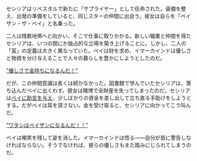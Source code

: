 <!-- title: 敵 -->
<!-- relationship: Enemy -->

セシリアはリベスタルで新たに「サプライヤー」として任命された。装備を整え、出発の準備をしていると、同じスターの仲間に出会う。彼女は自らを「ペイザン・ザ・ベイ」と名乗った。

二人は残骸地帯へと向かい、そこで仕事に取りかかる。新しい職業と仲間を得たセシリアは、いつの間にか独占的な立場を築き上げることに。しかし、二人の「富」の定義は大きく異なっていた。ベイは財を求め、イマーカインドは優しさと物資を分け与えることで人々の暮らしを豊かにしようとしたのだ。

["優しさで金持ちになるんだ！"](#embed:https://www.youtube.com/live/cyLsX20esBE?si=98NttHZqZvCyfV3K&t=5215)

だが、この仲間意識は長くは続かなかった。図書館で学んでいたセシリアは、落ち込んだベイに出くわす。彼女は賭博で全財産を失ってしまったのだ。セシリアは[ベイに助言を与え](https://www.youtube.com/live/cyLsX20esBE?si=KpxqsgufX3tkxSra&t=8052)、少しばかりの資金を差し出して立ち直る手助けをしようとする。だがベイは耳を貸さない。金を受け取ると、セシリアに向かってこう叫んだ。

["ワタシはペイザンになるんだ！！"](#embed:https://www.youtube.com/live/cyLsX20esBE?t=8105s)

ベイは嘲笑を残して姿を消した。イマーカインドは悟る――自分が皆に警告しなければならない。そうでなければ、彼らの優しさもまた踏みにじられてしまうのだ。
